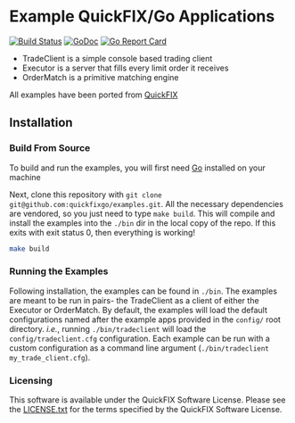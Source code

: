 # Example QuickFIX/Go Applications

[![Build Status](https://github.com/quickfixgo/examples/workflows/CI/badge.svg)](https://github.com/quickfixgo/examples/actions) [![GoDoc](https://godoc.org/github.com/quickfixgo/examples?status.png)](https://godoc.org/github.com/quickfixgo/examples) [![Go Report Card](https://goreportcard.com/badge/github.com/quickfixgo/examples)](https://goreportcard.com/report/github.com/quickfixgo/examples)

* TradeClient is a simple console based trading client
* Executor is a server that fills every limit order it receives
* OrderMatch is a primitive matching engine 

All examples have been ported from [QuickFIX](http://quickfixengine.org)

## Installation

### Build From Source
To build and run the examples, you will first need [Go](https://www.golang.org) installed on your machine

Next, clone this repository with `git clone git@github.com:quickfixgo/examples.git`. All the necessary dependencies are vendored, so you just need to type `make build`. This will compile and install the examples into the `./bin` dir in the local copy of the repo. If this exits with exit status 0, then everything is working!

```sh
make build
```

### Running the Examples

Following installation, the examples can be found in `./bin`.  The examples are meant to be run in pairs- the TradeClient as a client of either the Executor or OrderMatch.  By default, the examples will load the default configurations named after the example apps provided in the `config/` root directory.  <i>i.e.</i>, running `./bin/tradeclient` will load the `config/tradeclient.cfg` configuration.  Each example can be run with a custom configuration as a command line argument (`./bin/tradeclient my_trade_client.cfg`).

### Licensing

This software is available under the QuickFIX Software License. Please see the [LICENSE.txt](https://github.com/quickfixgo/examples/blob/main/LICENSE.txt) for the terms specified by the QuickFIX Software License.
